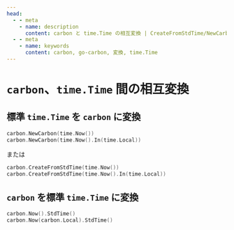 ```yaml
---
head:
  - - meta
    - name: description
      content: carbon と time.Time の相互変換 | CreateFromStdTime/NewCarbon で time.Time から carbon へ、StdTime で標準 time.Time へ出力、タイムゾーン指定に対応
  - - meta
    - name: keywords
      content: carbon, go-carbon, 変換, time.Time
---
```


# `carbon`、`time.Time` 間の相互変換

## 標準 `time.Time` を `carbon` に変換

```go
carbon.NewCarbon(time.Now())
carbon.NewCarbon(time.Now().In(time.Local))
```
または
```go
carbon.CreateFromStdTime(time.Now())
carbon.CreateFromStdTime(time.Now().In(time.Local))
```

## `carbon` を標準 `time.Time` に変換

```go
carbon.Now().StdTime()
carbon.Now(carbon.Local).StdTime()
```